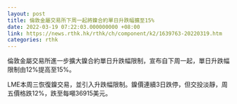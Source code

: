 ```yaml
---
layout: post
title: 倫敦金屬交易所下周一起將鎳合約單日升跌幅擴至15%
date: 2022-03-19 07:22:03.000000000 +08:00
link: https://news.rthk.hk/rthk/ch/component/k2/1639763-20220319.htm
categories: rthk
---
```


倫敦金屬交易所進一步擴大鎳合約單日升跌幅限制，宣布自下周一起，單日升跌幅限制由12%提高至15%。

LME本周三恢復鎳交易，並引入升跌幅限制。鎳價連續3日跌停，但交投淡靜，周五價格跌12%，跌至每噸36915美元。
